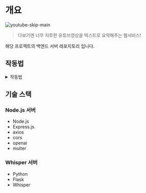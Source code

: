 # 개요 
![youtube-skip-main](https://github.com/user-attachments/assets/da3fc582-3b61-4e04-9c43-4e3f6a0a12a9)
> 다보기엔 너무 지루한 유튜브영상을 텍스트로 요약해주는 웹서비스!

해당 프로젝트의 백엔드 서버 레포지토리 입니다.

## 작동법 
<details>
  <summary>작동법</summary>
 > node 서버와 whisper서버가 별도로 작동되니 두개의 터미널을 세팅하시는걸 추천 드립니다.
  
  ### Node 서버 라이브러리 설치 
  
  ```bash
 npm install #server 위치에서!

 
  ```
---

### Node 백엔드 서버 시동 

```bash
 node server.js #server 위치에서!
  ```

Node 서버 시동시 5000포트로 서버 시동
---

### Whisper 서버 가상환경 세팅 
```bash
activate.bat #server/whisper_server 위치에서!
```

---

### Whisper 서버 라이브러리 설치 
```bash
pip install -r requirements.txt #server/whisper_server 위치에서!
```

---

### Whisper 서버 시동
```bash
py whisper_server.py
```
Wishper 서버 시동시 5001포트로 서버 시동 
---






[프론트 서버 시동법](https://github.com/Dev-KUN-F/youtube-skip-front) 

</details>

## 기술 스택
### Node.js 서버
- Node.js
- Express.js
- axios
- cors
- openai
- multer

### Whisper 서버 

- Python
- Flask
- Whisper

